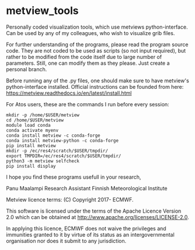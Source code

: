 # metview_tools
Personally coded visualization tools, which use metviews python-interface.
Can be used by any of my colleagues, who wish to visualize grib files.

For further understanding of the programs, please read the program source code.
They are not coded to be used as scripts (so not input required), but rather to be modified from the code itself due to large number of parameters.
Still, one can modify them as they please. Just create a personal branch.

Before running any of the .py files, one should make sure to have metview's python-interface installed.
Official instructions can be founded from here: https://metview.readthedocs.io/en/latest/install.html

For Atos users, these are the commands I run before every session:

```shell
mkdir -p /home/$USER/metview
cd /home/$USER/metview
module load conda
conda activate myenv
conda install metview -c conda-forge
conda install metview-python -c conda-forge
pip install metview
mkdir -p /ec/res4/scratch/$USER/tmpdir/
export TMPDIR=/ec/res4/scratch/$USER/tmpdir/
python3 -m metview selfcheck
pip install display
```


I hope you find these programs usefull in your research,

Panu Maalampi
Research Assistant
Finnish Meteorological Institute

Metview licence terms:
(C) Copyright 2017- ECMWF.

This software is licensed under the terms of the Apache Licence Version 2.0
which can be obtained at http://www.apache.org/licenses/LICENSE-2.0.

In applying this licence, ECMWF does not waive the privileges and immunities
granted to it by virtue of its status as an intergovernmental organisation
nor does it submit to any jurisdiction.
